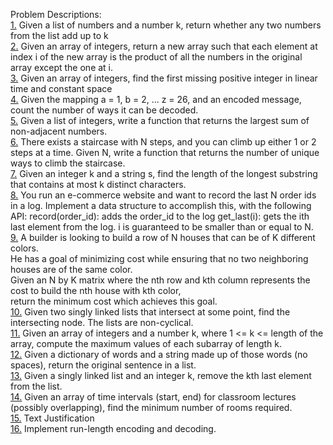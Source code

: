 Problem Descriptions:
<br />[1.](Problems/Problem1/src/problem1/Problem1.java) Given a list of numbers and a number k, return whether any two numbers from the list add up to k
<br />[2.](Problems/Problem2/src/problem2/Problem2.java) Given an array of integers, return a new array such that each element at index i of the new array is the product of all the numbers in the original array except the one at i.
<br />[3.](Problems/Problem3/src/problem3/Problem3.java) Given an array of integers, find the first missing positive integer in linear time and constant space
<br />[4.](Problems/Problem4/src/problem4/Problem4.java) Given the mapping a = 1, b = 2, ... z = 26, and an encoded message, count the number of ways it can be decoded.
<br />[5.](Problems/Problem5/src/problem5/Problem5.java) Given a list of integers, write a function that returns the largest sum of non-adjacent numbers.
<br />[6.](Problems/Problem6/src/problem6/Problem6.java) There exists a staircase with N steps, and you can climb up either 1 or 2 steps at a time. Given N, write a function that returns the number of unique ways to climb the staircase.
<br />[7.](Problems/Problem7/src/problem7/Problem7.java) Given an integer k and a string s, find the length of the longest substring that contains at most k distinct characters.
<br />[8.](Problems/Problem8/src/problem8/Problem8.java) You run an e-commerce website and want to record the last N order ids in a log. Implement a data structure to accomplish this, with the following API:
	record(order_id): adds the order_id to the log
	get_last(i): gets the ith last element from the log. i is guaranteed to be smaller than or equal to N.
<br />[9.](Problems/Problem9/src/problem9/Problem9.java) A builder is looking to build a row of N houses that can be of K different colors. 
    <br />He has a goal of minimizing cost while ensuring that no two neighboring houses are of the same color.
    <br />Given an N by K matrix where the nth row and kth column represents the cost to build the nth house with kth color, 
    <br />return the minimum cost which achieves this goal.
<br />[10.](Problems/Problem10/src/problem10/Problem10.java) Given two singly linked lists that intersect at some point, find the intersecting node. The lists are non-cyclical.
<br />[11.](Problems/Problem11/src/problem11/Problem11.java) Given an array of integers and a number k, where 1 <= k <= length of the array, compute the maximum values of each subarray of length k.
<br />[12.](Problems/Problem12/src/problem12/Problem12.java) Given a dictionary of words and a string made up of those words (no spaces), return the original sentence in a list.
<br />[13.](Problems/Problem13/src/problem13/Problem13.java) Given a singly linked list and an integer k, remove the kth last element from the list.
<br />[14.](Problems/Problem14/src/problem14/Problem14.java) Given an array of time intervals (start, end) for classroom lectures (possibly overlapping), find the minimum number of rooms required.
<br />[15.](Problems/Problem15/src/problem15/Problem15.java) Text Justification
<br />[16.](Problems/Problem16/src/problem16/Problem16.java) Implement run-length encoding and decoding. 